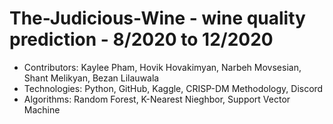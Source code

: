 # The-Judicious-Wine - wine quality prediction - 8/2020 to 12/2020
- Contributors: Kaylee Pham, Hovik Hovakimyan, Narbeh Movsesian, Shant Melikyan, Bezan Lilauwala
- Technologies: Python, GitHub, Kaggle, CRISP-DM Methodology, Discord
- Algorithms: Random Forest, K-Nearest Nieghbor, Support Vector Machine
